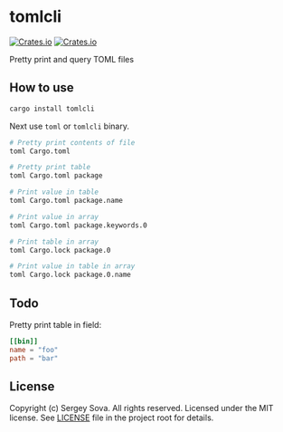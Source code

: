 # tomlcli

[![Crates.io](https://img.shields.io/crates/v/tomlcli.svg?maxAge=2592000)](https://crates.io/crates/tomlcli)
[![Crates.io](https://img.shields.io/crates/l/tomlcli.svg?maxAge=2592000)](https://github.com/sergeysova/tomlcli/blob/master/LICENSE)

Pretty print and query TOML files

## How to use

```bash
cargo install tomlcli
```

Next use `toml` or `tomlcli` binary.

```bash
# Pretty print contents of file
toml Cargo.toml

# Pretty print table
toml Cargo.toml package

# Print value in table
toml Cargo.toml package.name

# Print value in array
toml Cargo.toml package.keywords.0

# Print table in array
toml Cargo.lock package.0

# Print value in table in array
toml Cargo.lock package.0.name
```

## Todo

Pretty print table in field:

```toml
[[bin]]
name = "foo"
path = "bar"
```

## License

Copyright (c) Sergey Sova. All rights reserved.
Licensed under the MIT license. See [LICENSE](https://github.com/sergeysova/tomlcli.rs/blob/master/LICENSE) file in the project root for details.
